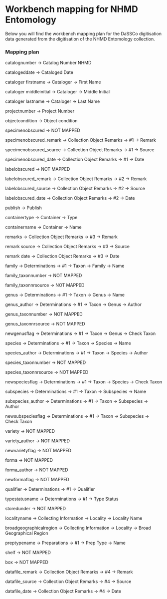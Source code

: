 # Workbench mapping for NHMD Entomology 

Below you will find the workbench mapping plan for the DaSSCo digitisation data generated from the digitisation of the NHMD Entomology collection.

### Mapping plan

catalognumber ->
Catalog Number NHMD

catalogeddate ->
Cataloged Date

cataloger firstname ->
Cataloger ->
First Name 
 
cataloger middleinitial ->
Cataloger ->
Middle Initial 
 
cataloger lastname ->
Cataloger ->
Last Name

projectnumber ->
Project Number

objectcondition -> 
Object condition

specimenobscured ->
NOT MAPPED

specimenobscured_remark ->
Collection Object Remarks ->
 #1 ->
Remark

specimenobscured_source ->
Collection Object Remarks ->
 #1 ->
Source

specimenobscured_date ->
Collection Object Remarks ->
 #1 ->
Date

labelobscured -> NOT MAPPED

labelobscured_remark ->
Collection Object Remarks ->
 #2 ->
Remark

labelobscured_source ->
Collection Object Remarks ->
 #2 ->
Source

labelobscured_date ->
Collection Object Remarks ->
 #2 ->
Date

publish ->
Publish

containertype -> 
Container -> 
Type

containername -> 
Container -> 
Name

remarks ->
Collection Object Remarks ->
 #3 ->
Remark

remark source ->
Collection Object Remarks ->
 #3 ->
Source

remark date ->
Collection Object Remarks ->
 #3 ->
Date

family ->
Determinations ->
 #1 ->
Taxon ->
Family ->
Name

family_taxonnumber -> 
NOT MAPPED

family_taxonnrsource -> 
NOT MAPPED

genus ->
Determinations ->
 #1 ->
Taxon ->
Genus ->
Name

genus_author ->
Determinations ->
 #1 ->
Taxon ->
Genus ->
Author

genus_taxonnumber -> 
NOT MAPPED

genus_taxonnrsource -> 
NOT MAPPED

newgenusflag ->
Determinations ->
 #1 ->
Taxon ->
Genus ->
Check Taxon 

species ->
Determinations ->
 #1 ->
Taxon ->
Species ->
Name

species_author ->
Determinations ->
 #1 ->
Taxon ->
Species ->
Author

species_taxonnumber -> 
NOT MAPPED

species_taxonnrsource -> 
NOT MAPPED

newspeciesflag ->
Determinations ->
 #1 ->
Taxon ->
Species ->
Check Taxon

subspecies ->
Determinations ->
 #1 ->
Taxon ->
Subspecies ->
Name

subspecies_author ->
Determinations ->
 #1 ->
Taxon ->
Subspecies ->
Author

newsubspeciesflag ->
Determinations ->
 #1 ->
Taxon ->
Subspecies ->
Check Taxon

variety -> NOT MAPPED

variety_author -> NOT MAPPED

newvarietyflag -> NOT MAPPED

forma -> NOT MAPPED

forma_author -> NOT MAPPED

newformaflag -> NOT MAPPED

qualifier ->
Determinations ->
 #1 ->
Qualifier

typestatusname ->
Determinations ->
  #1 ->
Type Status 

storedunder -> NOT MAPPED
 
localityname ->
Collecting Information ->
Locality ->
Locality Name 
 
broadgeographicalregion ->
Collecting Information ->
Locality ->
Broad Geographical Region 
 
preptypename ->
Preparations ->
 #1 ->
Prep Type ->
Name 

shelf -> NOT MAPPED
 
box -> NOT MAPPED

datafile_remark ->
Collection Object Remarks ->
 #4 ->
Remark

datafile_source ->
Collection Object Remarks ->
 #4 ->
Source

datafile_date ->
Collection Object Remarks ->
 #4 ->
Date


 

